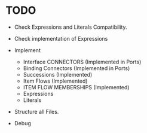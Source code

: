 # TODO
- Check Expressions and Literals Compatibility.
- Check implementation of Expressions
- Implement 
    - Interface CONNECTORS (Implemented in Ports) 
    - Binding Connectors (Implemented in Ports) 
    - Successions (Implemented)
    - Item Flows  (Implemented)
    - ITEM FLOW MEMBERSHIPS  (Implemented)
    - Expressions
    - Literals
- Structure all Files.



 - Debug
